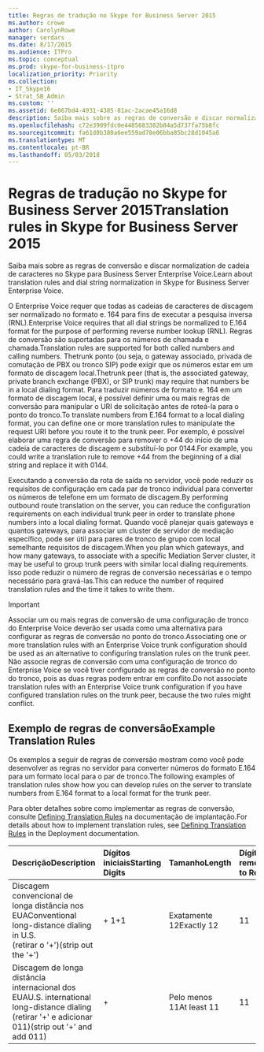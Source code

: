 ```yaml
---
title: Regras de tradução no Skype for Business Server 2015
ms.author: crowe
author: CarolynRowe
manager: serdars
ms.date: 8/17/2015
ms.audience: ITPro
ms.topic: conceptual
ms.prod: skype-for-business-itpro
localization_priority: Priority
ms.collection:
- IT_Skype16
- Strat_SB_Admin
ms.custom: ''
ms.assetid: 6e067bd4-4931-4385-81ac-2acae45a16d8
description: Saiba mais sobre as regras de conversão e discar normalization de cadeia de caracteres no Skype para Business Server Enterprise Voice.
ms.openlocfilehash: c72e3909fdc0e4485683382b84a5d737fa75b8fc
ms.sourcegitcommit: fa61d0b380a6ee559ad78e06bba85bc28d1045a6
ms.translationtype: MT
ms.contentlocale: pt-BR
ms.lasthandoff: 05/03/2018
---
```

# <a name="translation-rules-in-skype-for-business-server-2015"></a><span data-ttu-id="4eac7-103">Regras de tradução no Skype for Business Server 2015</span><span class="sxs-lookup"><span data-stu-id="4eac7-103">Translation rules in Skype for Business Server 2015</span></span>
 
<span data-ttu-id="4eac7-104">Saiba mais sobre as regras de conversão e discar normalization de cadeia de caracteres no Skype para Business Server Enterprise Voice.</span><span class="sxs-lookup"><span data-stu-id="4eac7-104">Learn about translation rules and dial string normalization in Skype for Business Server Enterprise Voice.</span></span>
  
 <span data-ttu-id="4eac7-105">O Enterprise Voice requer que todas as cadeias de caracteres de discagem ser normalizado no formato e. 164 para fins de executar a pesquisa inversa (RNL).</span><span class="sxs-lookup"><span data-stu-id="4eac7-105">Enterprise Voice requires that all dial strings be normalized to E.164 format for the purpose of performing reverse number lookup (RNL).</span></span> <span data-ttu-id="4eac7-106">Regras de conversão são suportadas para os números de chamada e chamada.</span><span class="sxs-lookup"><span data-stu-id="4eac7-106">Translation rules are supported for both called numbers and calling numbers.</span></span> <span data-ttu-id="4eac7-107">Thetrunk ponto (ou seja, o gateway associado, privada de comutação de PBX ou tronco SIP) pode exigir que os números estar em um formato de discagem local.</span><span class="sxs-lookup"><span data-stu-id="4eac7-107">Thetrunk peer (that is, the associated gateway, private branch exchange (PBX), or SIP trunk) may require that numbers be in a local dialing format.</span></span> <span data-ttu-id="4eac7-108">Para traduzir números de formato e. 164 em um formato de discagem local, é possível definir uma ou mais regras de conversão para manipular o URI de solicitação antes de roteá-la para o ponto do tronco.</span><span class="sxs-lookup"><span data-stu-id="4eac7-108">To translate numbers from E.164 format to a local dialing format, you can define one or more translation rules to manipulate the request URI before you route it to the trunk peer.</span></span> <span data-ttu-id="4eac7-109">Por exemplo, é possível elaborar uma regra de conversão para remover o +44 do início de uma cadeia de caracteres de discagem e substituí-lo por 0144.</span><span class="sxs-lookup"><span data-stu-id="4eac7-109">For example, you could write a translation rule to remove +44 from the beginning of a dial string and replace it with 0144.</span></span>
  
<span data-ttu-id="4eac7-110">Executando a conversão da rota de saída no servidor, você pode reduzir os requisitos de configuração em cada par de tronco individual para converter os números de telefone em um formato de discagem.</span><span class="sxs-lookup"><span data-stu-id="4eac7-110">By performing outbound route translation on the server, you can reduce the configuration requirements on each individual trunk peer in order to translate phone numbers into a local dialing format.</span></span> <span data-ttu-id="4eac7-111">Quando você planejar quais gateways e quantos gateways, para associar um cluster de servidor de mediação específico, pode ser útil para pares de tronco de grupo com local semelhante requisitos de discagem.</span><span class="sxs-lookup"><span data-stu-id="4eac7-111">When you plan which gateways, and how many gateways, to associate with a specific Mediation Server cluster, it may be useful to group trunk peers with similar local dialing requirements.</span></span> <span data-ttu-id="4eac7-112">Isso pode reduzir o número de regras de conversão necessárias e o tempo necessário para gravá-las.</span><span class="sxs-lookup"><span data-stu-id="4eac7-112">This can reduce the number of required translation rules and the time it takes to write them.</span></span>
  
> [!IMPORTANT]
> <span data-ttu-id="4eac7-113">Associar um ou mais regras de conversão de uma configuração de tronco do Enterprise Voice deverão ser usada como uma alternativa para configurar as regras de conversão no ponto do tronco.</span><span class="sxs-lookup"><span data-stu-id="4eac7-113">Associating one or more translation rules with an Enterprise Voice trunk configuration should be used as an alternative to configuring translation rules on the trunk peer.</span></span> <span data-ttu-id="4eac7-114">Não associe regras de conversão com uma configuração de tronco do Enterprise Voice se você tiver configurado as regras de conversão no ponto do tronco, pois as duas regras podem entrar em conflito.</span><span class="sxs-lookup"><span data-stu-id="4eac7-114">Do not associate translation rules with an Enterprise Voice trunk configuration if you have configured translation rules on the trunk peer, because the two rules might conflict.</span></span> 
  
## <a name="example-translation-rules"></a><span data-ttu-id="4eac7-115">Exemplo de regras de conversão</span><span class="sxs-lookup"><span data-stu-id="4eac7-115">Example Translation Rules</span></span>

<span data-ttu-id="4eac7-116">Os exemplos a seguir de regras de conversão mostram como você pode desenvolver as regras no servidor para converter números do formato E.164 para um formato local para o par de tronco.</span><span class="sxs-lookup"><span data-stu-id="4eac7-116">The following examples of translation rules show how you can develop rules on the server to translate numbers from E.164 format to a local format for the trunk peer.</span></span>
  
<span data-ttu-id="4eac7-117">Para obter detalhes sobre como implementar as regras de conversão, consulte [Defining Translation Rules](http://technet.microsoft.com/library/4f6b975a-77e6-474c-9171-b139d84138c2.aspx) na documentação de implantação.</span><span class="sxs-lookup"><span data-stu-id="4eac7-117">For details about how to implement translation rules, see [Defining Translation Rules](http://technet.microsoft.com/library/4f6b975a-77e6-474c-9171-b139d84138c2.aspx) in the Deployment documentation.</span></span>
  
|<span data-ttu-id="4eac7-118">**Descrição**</span><span class="sxs-lookup"><span data-stu-id="4eac7-118">**Description**</span></span>|<span data-ttu-id="4eac7-119">**Dígitos iniciais**</span><span class="sxs-lookup"><span data-stu-id="4eac7-119">**Starting Digits**</span></span>|<span data-ttu-id="4eac7-120">**Tamanho**</span><span class="sxs-lookup"><span data-stu-id="4eac7-120">**Length**</span></span>|<span data-ttu-id="4eac7-121">**Dígitos a serem removidos**</span><span class="sxs-lookup"><span data-stu-id="4eac7-121">**Digits to Remove**</span></span>|<span data-ttu-id="4eac7-122">**Dígitos a adicionar**</span><span class="sxs-lookup"><span data-stu-id="4eac7-122">**Digits to Add**</span></span>|<span data-ttu-id="4eac7-123">**Padrão de correspondência**</span><span class="sxs-lookup"><span data-stu-id="4eac7-123">**Matching Pattern**</span></span>|<span data-ttu-id="4eac7-124">**Conversão**</span><span class="sxs-lookup"><span data-stu-id="4eac7-124">**Translation**</span></span>|<span data-ttu-id="4eac7-125">**Exemplo**</span><span class="sxs-lookup"><span data-stu-id="4eac7-125">**Example**</span></span>|
|:-----|:-----|:-----|:-----|:-----|:-----|:-----|:-----|
|<span data-ttu-id="4eac7-126">Discagem convencional de longa distância nos EUA</span><span class="sxs-lookup"><span data-stu-id="4eac7-126">Conventional long-distance dialing in U.S.</span></span>  <br/> <span data-ttu-id="4eac7-127">(retirar o '+')</span><span class="sxs-lookup"><span data-stu-id="4eac7-127">(strip out the '+')</span></span>  <br/> |<span data-ttu-id="4eac7-128">+ 1</span><span class="sxs-lookup"><span data-stu-id="4eac7-128">+1</span></span>  <br/> |<span data-ttu-id="4eac7-129">Exatamente 12</span><span class="sxs-lookup"><span data-stu-id="4eac7-129">Exactly 12</span></span>  <br/> |<span data-ttu-id="4eac7-130">1</span><span class="sxs-lookup"><span data-stu-id="4eac7-130">1</span></span>  <br/> |<span data-ttu-id="4eac7-131">0</span><span class="sxs-lookup"><span data-stu-id="4eac7-131">0</span></span>  <br/> |<span data-ttu-id="4eac7-132">^\+(1\d{10}) $</span><span class="sxs-lookup"><span data-stu-id="4eac7-132">^\+(1\d{10})$</span></span>  <br/> |<span data-ttu-id="4eac7-133">$1</span><span class="sxs-lookup"><span data-stu-id="4eac7-133">$1</span></span>  <br/> |<span data-ttu-id="4eac7-134">+14255551010 se torna 14255551010</span><span class="sxs-lookup"><span data-stu-id="4eac7-134">+14255551010 becomes 14255551010</span></span>  <br/> |
|<span data-ttu-id="4eac7-135">Discagem de longa distância internacional dos EUA</span><span class="sxs-lookup"><span data-stu-id="4eac7-135">U.S. international long-distance dialing</span></span>  <br/> <span data-ttu-id="4eac7-136">(retirar '+' e adicionar 011)</span><span class="sxs-lookup"><span data-stu-id="4eac7-136">(strip out '+' and add 011)</span></span>  <br/> |+  <br/> |<span data-ttu-id="4eac7-137">Pelo menos 11</span><span class="sxs-lookup"><span data-stu-id="4eac7-137">At least 11</span></span>  <br/> |<span data-ttu-id="4eac7-138">1</span><span class="sxs-lookup"><span data-stu-id="4eac7-138">1</span></span>  <br/> |<span data-ttu-id="4eac7-139">011</span><span class="sxs-lookup"><span data-stu-id="4eac7-139">011</span></span>  <br/> |<span data-ttu-id="4eac7-140">^\+(\d{9}\d+)$</span><span class="sxs-lookup"><span data-stu-id="4eac7-140">^\+(\d{9}\d+)$</span></span>  <br/> |<span data-ttu-id="4eac7-141">011$1</span><span class="sxs-lookup"><span data-stu-id="4eac7-141">011$1</span></span>  <br/> |<span data-ttu-id="4eac7-142">+441235551010 se torna 011441235551010</span><span class="sxs-lookup"><span data-stu-id="4eac7-142">+441235551010 becomes 011441235551010</span></span>  <br/> |
   

